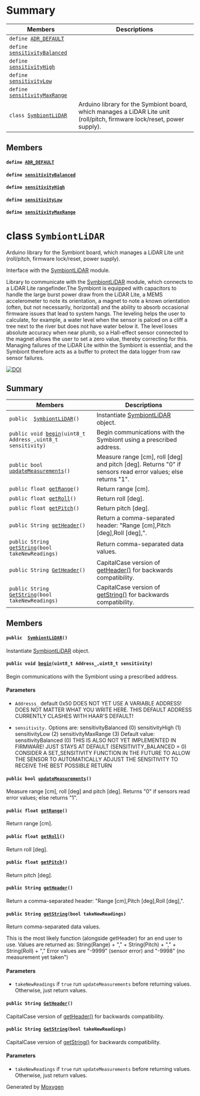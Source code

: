 # Summary

 Members                        | Descriptions                                
--------------------------------|---------------------------------------------
`define `[`ADR_DEFAULT`](#SymbiontLiDAR_8h_1a0adff53210e44ca7d64907c867f0f7c2)            | 
`define `[`sensitivityBalanced`](#SymbiontLiDAR_8h_1ac5f84af277667e482a5c7da45bd05279)            | 
`define `[`sensitivityHigh`](#SymbiontLiDAR_8h_1a0eb3f50ee661ddbb02c717f0c7de7103)            | 
`define `[`sensitivityLow`](#SymbiontLiDAR_8h_1ae15ccf3e0b28d824d29aa6a5a576b406)            | 
`define `[`sensitivityMaxRange`](#SymbiontLiDAR_8h_1ac5d85ad8b1ed6450af2dca73d8cce8bb)            | 
`class `[`SymbiontLiDAR`](#classSymbiontLiDAR) | Arduino library for the Symbiont board, which manages a LiDAR Lite unit (roll/pitch, firmware lock/reset, power supply).

## Members

#### `define `[`ADR_DEFAULT`](#SymbiontLiDAR_8h_1a0adff53210e44ca7d64907c867f0f7c2) 

#### `define `[`sensitivityBalanced`](#SymbiontLiDAR_8h_1ac5f84af277667e482a5c7da45bd05279) 

#### `define `[`sensitivityHigh`](#SymbiontLiDAR_8h_1a0eb3f50ee661ddbb02c717f0c7de7103) 

#### `define `[`sensitivityLow`](#SymbiontLiDAR_8h_1ae15ccf3e0b28d824d29aa6a5a576b406) 

#### `define `[`sensitivityMaxRange`](#SymbiontLiDAR_8h_1ac5d85ad8b1ed6450af2dca73d8cce8bb) 

# class `SymbiontLiDAR` 

Arduino library for the Symbiont board, which manages a LiDAR Lite unit (roll/pitch, firmware lock/reset, power supply).

Interface with the [SymbiontLiDAR](#classSymbiontLiDAR) module.

Library to communicate with the [SymbiontLiDAR](#classSymbiontLiDAR) module, which connects to a LiDAR Lite rangefinder.The Symbiont is equipped with capacitors to handle the large burst power draw from the LiDAR Lite, a MEMS accelerometer to note its orientation, a magnet to note a known orientation (often, but not necessarily, horizontal) and the ability to absorb occasional firmware issues that lead to system hangs. The leveling helps the user to calculate, for example, a water level when the sensor is palced on a cliff a tree next to the river but does not have water below it. The level loses absolute accuracy when near plumb, so a Hall-effect sensor connected to the magnet allows the user to set a zero value, thereby correcting for this. Managing failures of the LiDAR Lite within the Symbiont is essential, and the Symbiont therefore acts as a buffer to protect the data logger from raw sensor failures.

[![DOI](https://zenodo.org/badge/260392682.svg)](https://zenodo.org/badge/latestdoi/260392682)

## Summary

 Members                        | Descriptions                                
--------------------------------|---------------------------------------------
`public  `[`SymbiontLiDAR`](#classSymbiontLiDAR_1af16b0ce31efd8892bfc42ed9f1f13317)`()` | Instantiate [SymbiontLiDAR](#classSymbiontLiDAR) object.
`public void `[`begin`](#classSymbiontLiDAR_1ad5d076629b619e6b17cb2b68bf459366)`(uint8_t Address_,uint8_t sensitivity)` | Begin communications with the Symbiont using a prescribed address.
`public bool `[`updateMeasurements`](#classSymbiontLiDAR_1a5bdfb70ff9bd1f02804667c698c0cf87)`()` | Measure range [cm], roll [deg] and pitch [deg]. Returns "0" if sensors read error values; else returns "1".
`public float `[`getRange`](#classSymbiontLiDAR_1abdd716a0f55526d57f31b853f41280cb)`()` | Return range [cm].
`public float `[`getRoll`](#classSymbiontLiDAR_1a3ed32c762addeec50be410aca132e16e)`()` | Return roll [deg].
`public float `[`getPitch`](#classSymbiontLiDAR_1ad06bac488cb930345d023903e74844a3)`()` | Return pitch [deg].
`public String `[`getHeader`](#classSymbiontLiDAR_1a3637c11f25bc19257458a1947f67cdb6)`()` | Return a comma-separated header: "Range [cm],Pitch [deg],Roll [deg],".
`public String `[`getString`](#classSymbiontLiDAR_1a856384a2e8afac718a88c9b22ad7338a)`(bool takeNewReadings)` | Return comma-separated data values.
`public String `[`GetHeader`](#classSymbiontLiDAR_1a4c83d0aa98cc37aa76cff14a7ccc9e61)`()` | CapitalCase version of [getHeader()](#classSymbiontLiDAR_1a3637c11f25bc19257458a1947f67cdb6) for backwards compatibility.
`public String `[`GetString`](#classSymbiontLiDAR_1ab25a1819d9246ffec7c0512622e1f51b)`(bool takeNewReadings)` | CapitalCase version of [getString()](#classSymbiontLiDAR_1a856384a2e8afac718a88c9b22ad7338a) for backwards compatibility.

## Members

#### `public  `[`SymbiontLiDAR`](#classSymbiontLiDAR_1af16b0ce31efd8892bfc42ed9f1f13317)`()` 

Instantiate [SymbiontLiDAR](#classSymbiontLiDAR) object.

#### `public void `[`begin`](#classSymbiontLiDAR_1ad5d076629b619e6b17cb2b68bf459366)`(uint8_t Address_,uint8_t sensitivity)` 

Begin communications with the Symbiont using a prescribed address.

#### Parameters
* `Addresss_` default 0x50 DOES NOT YET USE A VARIABLE ADDRESS! DOES NOT MATTER WHAT YOU WRITE HERE. THIS DEFAULT ADDRESS CURRENTLY CLASHES WITH HAAR'S DEFAULT! 

* `sensitivity.` Options are: sensitivityBalanced (0) sensitivityHigh (1) sensitivityLow (2) sensitivityMaxRange (3) Default value: sensitivityBalanced (0) THIS IS ALSO NOT YET IMPLEMENTED IN FIRMWARE! JUST STAYS AT DEFAULT (SENSITIVITY_BALANCED = 0) CONSIDER A SET_SENSITIVITY FUNCTION IN THE FUTURE TO ALLOW THE SENSOR TO AUTOMATICALLY ADJUST THE SENSITIVITY TO RECEIVE THE BEST POSSIBLE RETURN

#### `public bool `[`updateMeasurements`](#classSymbiontLiDAR_1a5bdfb70ff9bd1f02804667c698c0cf87)`()` 

Measure range [cm], roll [deg] and pitch [deg]. Returns "0" if sensors read error values; else returns "1".

#### `public float `[`getRange`](#classSymbiontLiDAR_1abdd716a0f55526d57f31b853f41280cb)`()` 

Return range [cm].

#### `public float `[`getRoll`](#classSymbiontLiDAR_1a3ed32c762addeec50be410aca132e16e)`()` 

Return roll [deg].

#### `public float `[`getPitch`](#classSymbiontLiDAR_1ad06bac488cb930345d023903e74844a3)`()` 

Return pitch [deg].

#### `public String `[`getHeader`](#classSymbiontLiDAR_1a3637c11f25bc19257458a1947f67cdb6)`()` 

Return a comma-separated header: "Range [cm],Pitch [deg],Roll [deg],".

#### `public String `[`getString`](#classSymbiontLiDAR_1a856384a2e8afac718a88c9b22ad7338a)`(bool takeNewReadings)` 

Return comma-separated data values.

This is the most likely function (alongside getHeader) for an end user to use. Values are returned as: String(Range) + "," + String(Pitch) + "," + String(Roll) + "," Error values are "-9999" (sensor error) and "-9998" (no measurement yet taken") 
#### Parameters
* `takeNewReadings` if `true` run `updateMeasurements` before returning values. Otherwise, just return values.

#### `public String `[`GetHeader`](#classSymbiontLiDAR_1a4c83d0aa98cc37aa76cff14a7ccc9e61)`()` 

CapitalCase version of [getHeader()](#classSymbiontLiDAR_1a3637c11f25bc19257458a1947f67cdb6) for backwards compatibility.

#### `public String `[`GetString`](#classSymbiontLiDAR_1ab25a1819d9246ffec7c0512622e1f51b)`(bool takeNewReadings)` 

CapitalCase version of [getString()](#classSymbiontLiDAR_1a856384a2e8afac718a88c9b22ad7338a) for backwards compatibility.

#### Parameters
* `takeNewReadings` if `true` run `updateMeasurements` before returning values. Otherwise, just return values.

Generated by [Moxygen](https://sourcey.com/moxygen)